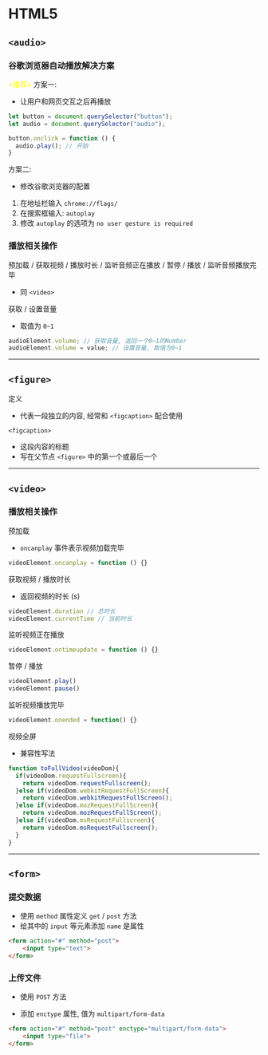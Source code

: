 # HTML5



## `<audio>`




### 谷歌浏览器自动播放解决方案



<span style="color: yellow;"><推荐></span> 方案一:

- 让用户和网页交互之后再播放

```js
let button = document.querySelector("button");
let audio = document.querySelector("audio");

button.onclick = function () {
  audio.play(); // 开始
}
```





方案二:

- 修改谷歌浏览器的配置

1. 在地址栏输入 `chrome://flags/`
2. 在搜索框输入: `autoplay`
3. 修改 `autoplay` 的选项为 `no user gesture is required`



### 播放相关操作

预加载 / 获取视频 / 播放时长 / 监听音频正在播放 / 暂停 / 播放 / 监听音频播放完毕

- 同 `<video>`



获取 / 设置音量

- 取值为 `0~1`

```js
audioElement.volume; // 获取音量, 返回一个0~1的Number
audioElement.volume = value; // 设置音量, 取值为0~1
```

---

## `<figure>`



定义

- 代表一段独立的内容, 经常和 `<figcaption>` 配合使用



`<figcaption>`

- 这段内容的标题
- 写在父节点 `<figure>` 中的第一个或最后一个



---

## `<video>`



### 播放相关操作

预加载

- `oncanplay` 事件表示视频加载完毕

```js
videoElement.oncanplay = function () {}
```



获取视频 / 播放时长

- 返回视频的时长 (s)

```js
videoElement.duration // 总时长
videoElement.currentTime // 当前时长
```



监听视频正在播放

```js
videoElement.ontimeupdate = function () {}
```



暂停 / 播放

```js
videoElement.play()
videoElement.pause()
```



监听视频播放完毕

```js
videoElement.onended = function() {}
```



视频全屏

- 兼容性写法

```js
function toFullVideo(videoDom){
  if(videoDom.requestFullscreen){
    return videoDom.requestFullscreen();
  }else if(videoDom.webkitRequestFullScreen){
    return videoDom.webkitRequestFullScreen();
  }else if(videoDom.mozRequestFullScreen){
    return videoDom.mozRequestFullScreen();
  }else if(videoDom.msRequestFullscreen){
    return videoDom.msRequestFullscreen();
  }
}
```

---

## `<form>`



### 提交数据

- 使用 `method` 属性定义 `get` / `post` 方法
- 给其中的 `input` 等元素添加 `name` 是属性

```html
<form action="#" method="post">
	<input type="text">
</form>
```



### 上传文件

- 使用 `POST` 方法

- 添加 `enctype` 属性, 值为 `multipart/form-data`

```html
<form action="#" method="post" enctype="multipart/form-data">
	<input type="file">
</form>
```


